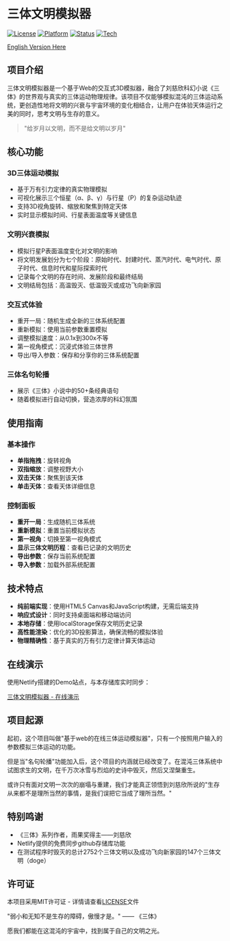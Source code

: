 # 三体文明模拟器

[![License](https://img.shields.io/badge/license-MIT-green.svg)](LICENSE)
[![Platform](https://img.shields.io/badge/platform-Windows%20%7C%20Linux%20%7C%20macOS-lightgrey.svg)](https://www.microsoft.com/windows)
[![Status](https://img.shields.io/badge/status-active-brightgreen.svg)](https://github.com)
[![Tech](https://img.shields.io/badge/tech-HTML5%20%7C%20CSS3%20%7C%20JavaScript-blue.svg)](https://developer.mozilla.org/)

[English Version Here](README_EN.md)

## 项目介绍

三体文明模拟器是一个基于Web的交互式3D模拟器，融合了刘慈欣科幻小说《三体》的世界观与真实的三体运动物理规律。该项目不仅能够模拟混沌的三体运动系统，更创造性地将文明的兴衰与宇宙环境的变化相结合，让用户在体验天体运行之美的同时，思考文明与生存的意义。

> "给岁月以文明，而不是给文明以岁月"

## 核心功能

### 3D三体运动模拟
- 基于万有引力定律的真实物理模拟
- 可视化展示三个恒星（α、β、γ）与行星（P）的复杂运动轨迹
- 支持3D视角旋转、缩放和聚焦到特定天体
- 实时显示模拟时间、行星表面温度等关键信息

### 文明兴衰模拟
- 模拟行星P表面温度变化对文明的影响
- 将文明发展划分为七个阶段：原始时代、封建时代、蒸汽时代、电气时代、原子时代、信息时代和星际探索时代
- 记录每个文明的存在时间、发展阶段和最终结局
- 文明结局包括：高温毁灭、低温毁灭或成功飞向新家园

### 交互式体验
- 重开一局：随机生成全新的三体系统配置
- 重新模拟：使用当前参数重置模拟
- 调整模拟速度：从0.1x到300x不等
- 第一视角模式：沉浸式体验三体世界
- 导出/导入参数：保存和分享你的三体系统配置

### 三体名句轮播
- 展示《三体》小说中的50+条经典语句
- 随着模拟进行自动切换，营造浓厚的科幻氛围

## 使用指南

### 基本操作
- **单指拖拽**：旋转视角
- **双指缩放**：调整视野大小
- **双击天体**：聚焦到该天体
- **单击天体**：查看天体详细信息

### 控制面板
- **重开一局**：生成随机三体系统
- **重新模拟**：重置当前模拟状态
- **第一视角**：切换至第一视角模式
- **显示三体文明历程**：查看已记录的文明历史
- **导出参数**：保存当前系统配置
- **导入参数**：加载外部系统配置

## 技术特点

- **纯前端实现**：使用HTML5 Canvas和JavaScript构建，无需后端支持
- **响应式设计**：同时支持桌面端和移动端访问
- **本地存储**：使用localStorage保存文明历史记录
- **高性能渲染**：优化的3D投影算法，确保流畅的模拟体验
- **物理精确性**：基于真实的万有引力定律计算天体运动

## 在线演示

使用Netlify搭建的Demo站点，与本存储库实时同步：

[三体文明模拟器 - 在线演示](https://3body.netlify.app/)

## 项目起源

起初，这个项目叫做"基于web的在线三体运动模拟器"，只有一个按照用户输入的参数模拟三体运动的功能。

但是当"名句轮播"功能加入后，这个项目的内涵就已经改变了。在混沌三体系统中试图求生的文明，在千万次冰雪与烈焰的史诗中毁灭，然后又涅槃重生。

或许只有面对文明一次次的崩塌与重建，我们才能真正领悟到刘慈欣所说的"生存从来都不是理所当然的事情，是我们误把它当成了理所当然。"

## 特别鸣谢

- 《三体》系列作者，雨果奖得主——刘慈欣
- Netlify提供的免费同步github存储库功能
- 在测试程序时毁灭的总计2752个三体文明以及成功飞向新家园的147个三体文明（doge）


## 许可证

本项目采用MIT许可证 - 详情请查看[LICENSE](LICENSE)文件

"弱小和无知不是生存的障碍，傲慢才是。" —— 《三体》

愿我们都能在这混沌的宇宙中，找到属于自己的文明之光。

